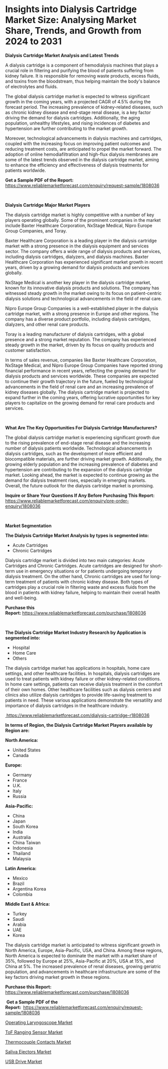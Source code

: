 <p><h1>Insights into Dialysis Cartridge Market Size: Analysing Market Share, Trends, and Growth from 2024 to 2031</h1></p><p><strong>Dialysis Cartridge Market Analysis and Latest Trends</strong></p>
<p><p>A dialysis cartridge is a component of hemodialysis machines that plays a crucial role in filtering and purifying the blood of patients suffering from kidney failure. It is responsible for removing waste products, excess fluids, and toxins from the bloodstream, thus helping maintain the body's balance of electrolytes and fluids.</p><p>The global dialysis cartridge market is expected to witness significant growth in the coming years, with a projected CAGR of 4.5% during the forecast period. The increasing prevalence of kidney-related diseases, such as chronic kidney disease and end-stage renal disease, is a key factor driving the demand for dialysis cartridges. Additionally, the aging population, unhealthy lifestyles, and rising incidences of diabetes and hypertension are further contributing to the market growth.</p><p>Moreover, technological advancements in dialysis machines and cartridges, coupled with the increasing focus on improving patient outcomes and reducing treatment costs, are anticipated to propel the market forward. The adoption of online hemodiafiltration and high-flux dialysis membranes are some of the latest trends observed in the dialysis cartridge market, aiming to enhance the efficiency and effectiveness of dialysis treatments for patients worldwide.</p></p>
<p><strong>Get a Sample PDF of the Report:&nbsp;</strong> <a href="https://www.reliablemarketforecast.com/enquiry/request-sample/1808036">https://www.reliablemarketforecast.com/enquiry/request-sample/1808036</a></p>
<p>&nbsp;</p>
<p><strong>Dialysis Cartridge Major Market Players</strong></p>
<p><p>The dialysis cartridge market is highly competitive with a number of key players operating globally. Some of the prominent companies in the market include Baxter Healthcare Corporation, NxStage Medical, Nipro Europe Group Companies, and Toray.</p><p>Baxter Healthcare Corporation is a leading player in the dialysis cartridge market with a strong presence in the dialysis equipment and services sector. The company offers a wide range of dialysis products and services, including dialysis cartridges, dialyzers, and dialysis machines. Baxter Healthcare Corporation has experienced significant market growth in recent years, driven by a growing demand for dialysis products and services globally.</p><p>NxStage Medical is another key player in the dialysis cartridge market, known for its innovative dialysis products and solutions. The company has witnessed steady growth in the market owing to its focus on patient-centric dialysis solutions and technological advancements in the field of renal care.</p><p>Nipro Europe Group Companies is a well-established player in the dialysis cartridge market, with a strong presence in Europe and other regions. The company has a diverse product portfolio, including dialysis cartridges, dialyzers, and other renal care products.</p><p>Toray is a leading manufacturer of dialysis cartridges, with a global presence and a strong market reputation. The company has experienced steady growth in the market, driven by its focus on quality products and customer satisfaction.</p><p>In terms of sales revenue, companies like Baxter Healthcare Corporation, NxStage Medical, and Nipro Europe Group Companies have reported strong financial performance in recent years, reflecting the growing demand for dialysis products and services worldwide. These companies are expected to continue their growth trajectory in the future, fueled by technological advancements in the field of renal care and an increasing prevalence of kidney diseases globally. The dialysis cartridge market is projected to expand further in the coming years, offering lucrative opportunities for key players to capitalize on the growing demand for renal care products and services.</p></p>
<p>&nbsp;</p>
<p><strong>What Are The Key Opportunities For Dialysis Cartridge Manufacturers?</strong></p>
<p><p>The global dialysis cartridge market is experiencing significant growth due to the rising prevalence of end-stage renal disease and the increasing number of dialysis patients worldwide. Technological advancements in dialysis cartridges, such as the development of more efficient and biocompatible materials, are further driving market growth. Additionally, the growing elderly population and the increasing prevalence of diabetes and hypertension are contributing to the expansion of the dialysis cartridge market. Looking ahead, the market is expected to continue growing as the demand for dialysis treatment rises, especially in emerging markets. Overall, the future outlook for the dialysis cartridge market is promising.</p></p>
<p><strong>Inquire or Share Your Questions If Any Before Purchasing This Report:</strong> <a href="https://www.reliablemarketforecast.com/enquiry/pre-order-enquiry/1808036">https://www.reliablemarketforecast.com/enquiry/pre-order-enquiry/1808036</a></p>
<p>&nbsp;</p>
<p><strong>Market Segmentation</strong></p>
<p><strong>The Dialysis Cartridge Market Analysis by types is segmented into:</strong></p>
<p><ul><li>Acute Cartridges</li><li>Chronic Cartridges</li></ul></p>
<p><p>Dialysis cartridge market is divided into two main categories: Acute Cartridges and Chronic Cartridges. Acute cartridges are designed for short-term use in emergency situations or for patients undergoing temporary dialysis treatment. On the other hand, Chronic cartridges are used for long-term treatment of patients with chronic kidney disease. Both types of cartridges play a crucial role in filtering waste and excess fluids from the blood in patients with kidney failure, helping to maintain their overall health and well-being.</p></p>
<p><strong>Purchase this Report:&nbsp;</strong><a href="https://www.reliablemarketforecast.com/purchase/1808036">https://www.reliablemarketforecast.com/purchase/1808036</a></p>
<p>&nbsp;</p>
<p><strong>The Dialysis Cartridge Market Industry Research by Application is segmented into:</strong></p>
<p><ul><li>Hospital</li><li>Home Care</li><li>Others</li></ul></p>
<p><p>The dialysis cartridge market has applications in hospitals, home care settings, and other healthcare facilities. In hospitals, dialysis cartridges are used to treat patients with kidney failure or other kidney-related conditions. In home care settings, patients can receive dialysis treatment in the comfort of their own homes. Other healthcare facilities such as dialysis centers and clinics also utilize dialysis cartridges to provide life-saving treatment to patients in need. These various applications demonstrate the versatility and importance of dialysis cartridges in the healthcare industry.</p></p>
<p><a href="https://www.reliablemarketforecast.com/dialysis-cartridge-r1808036">&nbsp;https://www.reliablemarketforecast.com/dialysis-cartridge-r1808036</a></p>
<p><strong>In terms of Region, the Dialysis Cartridge Market Players available by Region are:</strong></p>
<p>
    <p> <strong> North America: </strong>
        <ul>
            <li>United States</li>
            <li>Canada</li>
        </ul>
        </p> 
    <p> <strong> Europe: </strong>
        <ul>
            <li>Germany</li>
            <li>France</li>
            <li>U.K.</li>
            <li>Italy</li>
            <li>Russia</li>
        </ul>
        </p> 
    <p> <strong> Asia-Pacific: </strong>
        <ul>
            <li>China</li>
            <li>Japan</li>
            <li>South Korea</li>
            <li>India</li>
            <li>Australia</li>
            <li>China Taiwan</li>
            <li>Indonesia</li>
            <li>Thailand</li>
            <li>Malaysia</li>
        </ul>
        </p> 
    <p> <strong> Latin America: </strong>
        <ul>
            <li>Mexico</li>
            <li>Brazil</li>
            <li>Argentina Korea</li>
            <li>Colombia</li>
        </ul>
        </p> 
    <p> <strong> Middle East & Africa: </strong>
        <ul>
            <li>Turkey</li>
            <li>Saudi</li>
            <li>Arabia</li>
            <li>UAE</li>
            <li>Korea</li>
        </ul>
    </p>
    </p>
<p><p>The dialysis cartridge market is anticipated to witness significant growth in North America, Europe, Asia-Pacific, USA, and China. Among these regions, North America is expected to dominate the market with a market share of 35%, followed by Europe at 25%, Asia-Pacific at 20%, USA at 15%, and China at 5%. The increased prevalence of renal diseases, growing geriatric population, and advancements in healthcare infrastructure are some of the key factors driving market growth in these regions.</p></p>
<p><strong>Purchase this Report: </strong><a href="https://www.reliablemarketforecast.com/purchase/1808036">https://www.reliablemarketforecast.com/purchase/1808036</a></p>
<p>&nbsp;<strong>Get a Sample PDF of the Report:&nbsp;&nbsp;</strong><a href="https://www.reliablemarketforecast.com/enquiry/request-sample/1808036">https://www.reliablemarketforecast.com/enquiry/request-sample/1808036</a></p>
<p><strong></strong></p>
<p><p><a href="https://github.com/RoccoManning/Market-Research-Report-List-6/blob/main/operating-laryngoscope-market.md">Operating Laryngoscope Market</a></p><p><a href="https://medium.com/@jewelmohr42/tof-ranging-sensor-market-research-report-market-forecast-and-growth-prospects-with-a-steady-cagr-4a26dd8e9c93">ToF Ranging Sensor Market</a></p><p><a href="https://medium.com/@omamuller/global-thermocouple-contacts-market-sector-types-applications-market-player-strategies-regional-87eae933f324">Thermocouple Contacts Market</a></p><p><a href="https://github.com/gulaimolin/Market-Research-Report-List-5/blob/main/saliva-ejectors-market.md">Saliva Ejectors Market</a></p><p><a href="https://medium.com/@rosslarkin2012/usb-drive-market-size-is-growing-at-cagr-of-13-4-f9f5beceecd4">USB Drive Market</a></p></p>